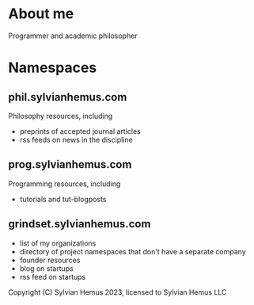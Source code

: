 # About me
Programmer and academic philosopher
# Namespaces
## phil.sylvianhemus.com
Philosophy resources, including 
 - preprints of accepted journal articles
 - rss feeds on news in the discipline
## prog.sylvianhemus.com
 Programming resources, including
 - tutorials and tut-blogposts
## grindset.sylvianhemus.com
 - list of my organizations
 - directory of project namespaces that don't have a separate company
 - founder resources
 - blog on startups
 - rss feed on startups


Copyright (C) Sylvian Hemus 2023, licensed to Sylvian Hemus LLC
